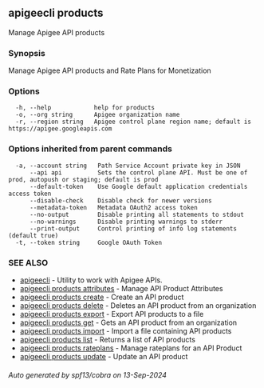 ## apigeecli products

Manage Apigee API products

### Synopsis

Manage Apigee API products and Rate Plans for Monetization

### Options

```
  -h, --help            help for products
  -o, --org string      Apigee organization name
  -r, --region string   Apigee control plane region name; default is https://apigee.googleapis.com
```

### Options inherited from parent commands

```
  -a, --account string   Path Service Account private key in JSON
      --api api          Sets the control plane API. Must be one of prod, autopush or staging; default is prod
      --default-token    Use Google default application credentials access token
      --disable-check    Disable check for newer versions
      --metadata-token   Metadata OAuth2 access token
      --no-output        Disable printing all statements to stdout
      --no-warnings      Disable printing warnings to stderr
      --print-output     Control printing of info log statements (default true)
  -t, --token string     Google OAuth Token
```

### SEE ALSO

* [apigeecli](apigeecli.md)	 - Utility to work with Apigee APIs.
* [apigeecli products attributes](apigeecli_products_attributes.md)	 - Manage API Product Attributes
* [apigeecli products create](apigeecli_products_create.md)	 - Create an API product
* [apigeecli products delete](apigeecli_products_delete.md)	 - Deletes an API product from an organization
* [apigeecli products export](apigeecli_products_export.md)	 - Export API products to a file
* [apigeecli products get](apigeecli_products_get.md)	 - Gets an API product from an organization
* [apigeecli products import](apigeecli_products_import.md)	 - Import a file containing API products
* [apigeecli products list](apigeecli_products_list.md)	 - Returns a list of API products
* [apigeecli products rateplans](apigeecli_products_rateplans.md)	 - Manage rateplans for an API Product
* [apigeecli products update](apigeecli_products_update.md)	 - Update an API product

###### Auto generated by spf13/cobra on 13-Sep-2024
